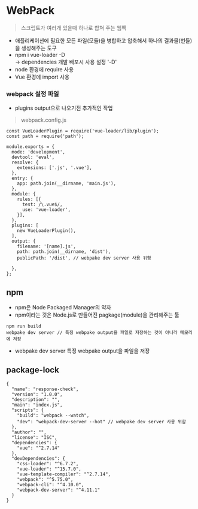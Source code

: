 # WebPack
> 스크립트가 여러개 있을때 하나로 합쳐 주는 웹팩  
* 애플리케이션에 필요한 모든 파일(모듈)을 병합하고 압축해서 하나의 결과물(번들)을 생성해주는 도구
* npm i vue-loader -D  
→ dependencies 개발 배포시 사용 설정 '-D'
* node 환경에 require 사용
* Vue 환경에 import 사용
### webpack 설정 파일
* plugins output으로 나오기전 추가적인 작업
> webpack.config.js
```JS
const VueLoaderPlugin = require('vue-loader/lib/plugin');
const path = require('path');

module.exports = {
  mode: 'development',
  devtool: 'eval',
  resolve: {
    extensions: ['.js', '.vue'],
  },
  entry: {
    app: path.join(__dirname, 'main.js'),
  },
  module: {
    rules: [{
      test: /\.vue$/,
      use: 'vue-loader',
    }],
  },
  plugins: [
    new VueLoaderPlugin(),
  ],
  output: {
    filename: '[name].js',
    path: path.join(__dirname, 'dist'),
    publicPath: '/dist', // webpake dev server 사용 위함
    
  },
};
```
## npm
* npm은 Node Packaged Manager의 약자
* npm이라는 것은 Node.js로 만들어진 pagkage(module)을 관리해주는 툴
```JS
npm run build
webpake dev server // 특징 webpake output을 파일로 저장하는 것이 아니라 메모리에 저장
```
* webpake dev server 특징 webpake output을 파일을 저장
## package-lock
```JS
{
  "name": "response-check",
  "version": "1.0.0",
  "description": "",
  "main": "index.js",
  "scripts": {
    "build": "webpack --watch",
    "dev": "webpack-dev-server --hot" // webpake dev server 사용 위함
  },
  "author": "",
  "license": "ISC",
  "dependencies": {
    "vue": "^2.7.14"
  },
  "devDependencies": {
    "css-loader": "^6.7.2",
    "vue-loader": "^15.7.0",
    "vue-template-compiler": "^2.7.14",
    "webpack": "^5.75.0",
    "webpack-cli": "^4.10.0",
    "webpack-dev-server": "^4.11.1"
  }
}
```
